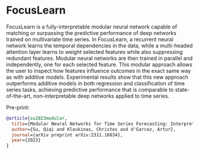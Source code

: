 # FocusLearn

FocusLearn is a fully-interpretable modular neural network capable of matching or surpassing the predictive performance of deep networks trained on multivariate time series. In FocusLearn, a recurrent neural network learns the temporal dependencies in the data, while a multi-headed attention layer learns to weight selected features while also suppressing redundant features. Modular neural networks are then trained in parallel and independently, one for each selected feature. This modular approach allows the user to inspect how features influence outcomes in the exact same way as with additive models. Experimental results show that this new approach outperforms additive models in both regression and classification of time series tasks, achieving predictive performance that is comparable to state-of-the-art, non-interpretable deep networks applied to time series.

Pre-print: 

```bibtex
@article{su2023modular,
  title={Modular Neural Networks for Time Series Forecasting: Interpretability and Feature Selection using Attention},
  author={Su, Qiqi and Kloukinas, Christos and d'Garcez, Artur},
  journal={arXiv preprint arXiv:2311.16834},
  year={2023}
}
```
